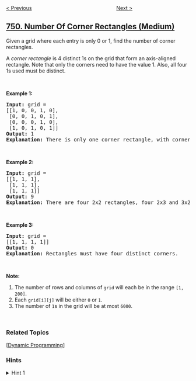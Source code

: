 <!--|This file generated by command(leetcode description); DO NOT EDIT.    |-->
<!--+----------------------------------------------------------------------+-->
<!--|@author    openset <openset.wang@gmail.com>                           |-->
<!--|@link      https://github.com/openset                                 |-->
<!--|@home      https://github.com/openset/leetcode                        |-->
<!--+----------------------------------------------------------------------+-->

[< Previous](../contain-virus "Contain Virus")
　　　　　　　　　　　　　　　　
[Next >](../ip-to-cidr "IP to CIDR")

## [750. Number Of Corner Rectangles (Medium)](https://leetcode.com/problems/number-of-corner-rectangles "角矩形的数量")

<p>Given a grid where each entry is only 0 or 1, find the number of corner rectangles.</p>

<p>A <em>corner rectangle</em> is 4 distinct 1s on the grid that form an axis-aligned rectangle. Note that only the corners need to have the value 1. Also, all four 1s used must be distinct.</p>

<p>&nbsp;</p>

<p><strong>Example 1:</strong></p>

<pre>
<strong>Input:</strong> grid = 
[[1, 0, 0, 1, 0],
 [0, 0, 1, 0, 1],
 [0, 0, 0, 1, 0],
 [1, 0, 1, 0, 1]]
<strong>Output:</strong> 1
<strong>Explanation:</strong> There is only one corner rectangle, with corners grid[1][2], grid[1][4], grid[3][2], grid[3][4].
</pre>

<p>&nbsp;</p>

<p><strong>Example 2:</strong></p>

<pre>
<strong>Input:</strong> grid = 
[[1, 1, 1],
 [1, 1, 1],
 [1, 1, 1]]
<strong>Output:</strong> 9
<strong>Explanation:</strong> There are four 2x2 rectangles, four 2x3 and 3x2 rectangles, and one 3x3 rectangle.
</pre>

<p>&nbsp;</p>

<p><strong>Example 3:</strong></p>

<pre>
<strong>Input:</strong> grid = 
[[1, 1, 1, 1]]
<strong>Output:</strong> 0
<strong>Explanation:</strong> Rectangles must have four distinct corners.
</pre>

<p>&nbsp;</p>

<p><strong>Note:</strong></p>

<ol>
	<li>The number of rows and columns of <code>grid</code> will each be in the range <code>[1, 200]</code>.</li>
	<li>Each <code>grid[i][j]</code> will be either <code>0</code> or <code>1</code>.</li>
	<li>The number of <code>1</code>s in the grid will be at most <code>6000</code>.</li>
</ol>

<p>&nbsp;</p>

### Related Topics
  [[Dynamic Programming](../../tag/dynamic-programming/README.md)]

### Hints
<details>
<summary>Hint 1</summary>
For each pair of 1s in the new row (say at `new_row[i]` and `new_row[j]`), we could create more rectangles where that pair forms the base.  The number of new rectangles is the number of times some previous row had `row[i] = row[j] = 1`.
</details>
